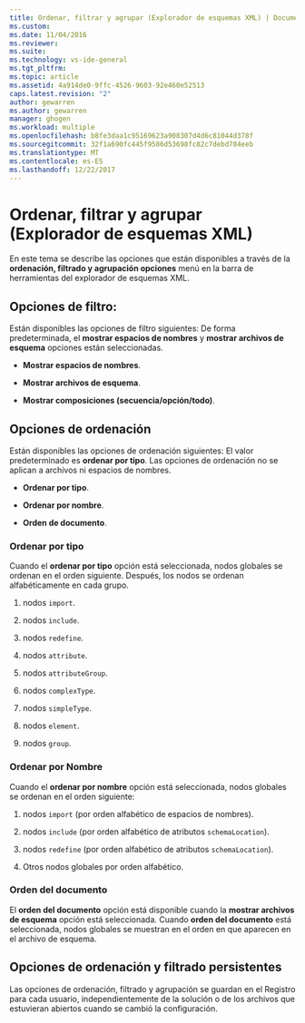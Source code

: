```yaml
---
title: Ordenar, filtrar y agrupar (Explorador de esquemas XML) | Documentos de Microsoft
ms.custom: 
ms.date: 11/04/2016
ms.reviewer: 
ms.suite: 
ms.technology: vs-ide-general
ms.tgt_pltfrm: 
ms.topic: article
ms.assetid: 4a914de0-9ffc-4526-9603-92e460e52513
caps.latest.revision: "2"
author: gewarren
ms.author: gewarren
manager: ghogen
ms.workload: multiple
ms.openlocfilehash: b8fe3daa1c95169623a908307d4d6c81044d378f
ms.sourcegitcommit: 32f1a690fc445f9586d53698fc82c7debd784eeb
ms.translationtype: MT
ms.contentlocale: es-ES
ms.lasthandoff: 12/22/2017
---
```

# <a name="sorting-filtering-and-grouping-xml-schema-explorer"></a>Ordenar, filtrar y agrupar (Explorador de esquemas XML)
En este tema se describe las opciones que están disponibles a través de la **ordenación, filtrado y agrupación opciones** menú en la barra de herramientas del explorador de esquemas XML.  
  
## <a name="filter-options"></a>Opciones de filtro:  
 Están disponibles las opciones de filtro siguientes: De forma predeterminada, el **mostrar espacios de nombres** y **mostrar archivos de esquema** opciones están seleccionadas.  
  
-   **Mostrar espacios de nombres**.  
  
-   **Mostrar archivos de esquema**.  
  
-   **Mostrar composiciones (secuencia/opción/todo)**.  
  
## <a name="sorting-options"></a>Opciones de ordenación  
 Están disponibles las opciones de ordenación siguientes: El valor predeterminado es **ordenar por tipo**. Las opciones de ordenación no se aplican a archivos ni espacios de nombres.  
  
-   **Ordenar por tipo**.  
  
-   **Ordenar por nombre**.  
  
-   **Orden de documento**.  
  
### <a name="sort-by-type"></a>Ordenar por tipo  
 Cuando el **ordenar por tipo** opción está seleccionada, nodos globales se ordenan en el orden siguiente. Después, los nodos se ordenan alfabéticamente en cada grupo.  
  
1.  nodos `import`.  
  
2.  nodos `include`.  
  
3.  nodos `redefine`.  
  
4.  nodos `attribute`.  
  
5.  nodos `attributeGroup`.  
  
6.  nodos `complexType`.  
  
7.  nodos `simpleType`.  
  
8.  nodos `element`.  
  
9. nodos `group`.  
  
### <a name="sort-by-name"></a>Ordenar por Nombre  
 Cuando el **ordenar por nombre** opción está seleccionada, nodos globales se ordenan en el orden siguiente:  
  
1.  nodos `import` (por orden alfabético de espacios de nombres).  
  
2.  nodos `include` (por orden alfabético de atributos `schemaLocation`).  
  
3.  nodos `redefine` (por orden alfabético de atributos `schemaLocation`).  
  
4.  Otros nodos globales por orden alfabético.  
  
### <a name="document-order"></a>Orden del documento  
 El **orden del documento** opción está disponible cuando la **mostrar archivos de esquema** opción está seleccionada. Cuando **orden del documento** está seleccionada, nodos globales se muestran en el orden en que aparecen en el archivo de esquema.  
  
## <a name="persisting-sortfilter-options"></a>Opciones de ordenación y filtrado persistentes  
 Las opciones de ordenación, filtrado y agrupación se guardan en el Registro para cada usuario, independientemente de la solución o de los archivos que estuvieran abiertos cuando se cambió la configuración.